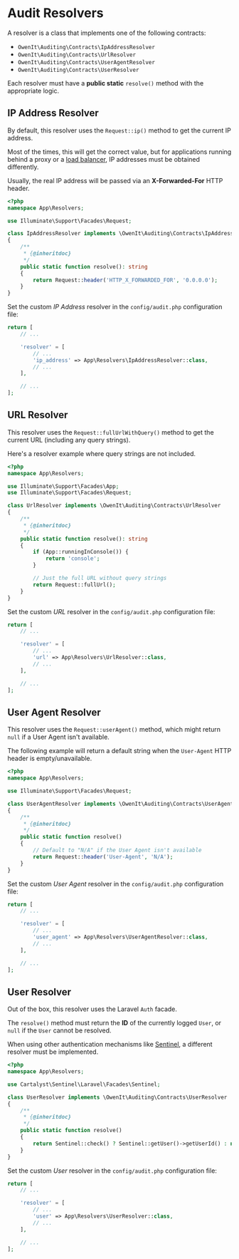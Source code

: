 # Audit Resolvers
A resolver is a class that implements one of the following contracts:
- `OwenIt\Auditing\Contracts\IpAddressResolver`
- `OwenIt\Auditing\Contracts\UrlResolver`
- `OwenIt\Auditing\Contracts\UserAgentResolver`
- `OwenIt\Auditing\Contracts\UserResolver`

Each resolver must have a **public static** `resolve()` method with the appropriate logic.

## IP Address Resolver
By default, this resolver uses the `Request::ip()` method to get the current IP address.

Most of the times, this will get the correct value, but for applications running behind a proxy or a [load balancer](https://en.wikipedia.org/wiki/Load_balancing_(computing)), IP addresses must be obtained differently.

Usually, the real IP address will be passed via an **X-Forwarded-For** HTTP header.

```php
<?php
namespace App\Resolvers;

use Illuminate\Support\Facades\Request;

class IpAddressResolver implements \OwenIt\Auditing\Contracts\IpAddressResolver
{
    /**
     * {@inheritdoc}
     */
    public static function resolve(): string
    {
        return Request::header('HTTP_X_FORWARDED_FOR', '0.0.0.0');
    }
}
```

Set the custom _IP Address_ resolver in the `config/audit.php` configuration file:

```php
return [
    // ...

    'resolver' = [
        // ...
        'ip_address' => App\Resolvers\IpAddressResolver::class,
        // ...
    ],

    // ...
];
```

## URL Resolver
This resolver uses the `Request::fullUrlWithQuery()` method to get the current URL (including any query strings).

Here's a resolver example where query strings are not included.

```php
<?php
namespace App\Resolvers;

use Illuminate\Support\Facades\App;
use Illuminate\Support\Facades\Request;

class UrlResolver implements \OwenIt\Auditing\Contracts\UrlResolver
{
    /**
     * {@inheritdoc}
     */
    public static function resolve(): string
    {
        if (App::runningInConsole()) {
            return 'console';
        }

        // Just the full URL without query strings
        return Request::fullUrl();
    }
}
```

Set the custom _URL_ resolver in the `config/audit.php` configuration file:

```php
return [
    // ...

    'resolver' = [
        // ...
        'url' => App\Resolvers\UrlResolver::class,
        // ...
    ],

    // ...
];
```

## User Agent Resolver
This resolver uses the `Request::userAgent()` method, which might return `null` if a User Agent isn't available.

The following example will return a default string when the `User-Agent` HTTP header is empty/unavailable.

```php
<?php
namespace App\Resolvers;

use Illuminate\Support\Facades\Request;

class UserAgentResolver implements \OwenIt\Auditing\Contracts\UserAgentResolver
{
    /**
     * {@inheritdoc}
     */
    public static function resolve()
    {
        // Default to "N/A" if the User Agent isn't available
        return Request::header('User-Agent', 'N/A');
    }
}
```

Set the custom _User Agent_ resolver in the `config/audit.php` configuration file:

```php
return [
    // ...

    'resolver' = [
        // ...
        'user_agent' => App\Resolvers\UserAgentResolver::class,
        // ...
    ],

    // ...
];
```

## User Resolver
Out of the box, this resolver uses the Laravel `Auth` facade.

The `resolve()` method must return the **ID** of the currently logged `User`, or `null` if the `User` cannot be resolved.

When using other authentication mechanisms like [Sentinel](https://github.com/cartalyst/sentinel), a different resolver must be implemented.

```php
<?php
namespace App\Resolvers;

use Cartalyst\Sentinel\Laravel\Facades\Sentinel;

class UserResolver implements \OwenIt\Auditing\Contracts\UserResolver
{
    /**
     * {@inheritdoc}
     */
    public static function resolve()
    {
        return Sentinel::check() ? Sentinel::getUser()->getUserId() : null;
    }
}
```

Set the custom _User_ resolver in the `config/audit.php` configuration file:

```php
return [
    // ...

    'resolver' = [
        // ...
        'user' => App\Resolvers\UserResolver::class,
        // ...
    ],

    // ...
];
```
